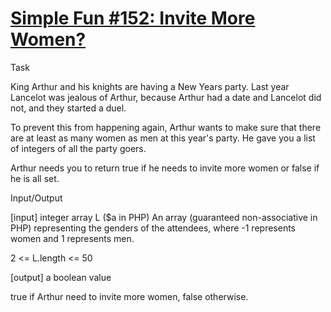 # [Simple Fun #152: Invite More Women?](https://www.codewars.com/kata/58acfe4ae0201e1708000075) #

Task

King Arthur and his knights are having a New Years party. Last year Lancelot was jealous of Arthur, because Arthur had a date and Lancelot did not, and they started a duel.

To prevent this from happening again, Arthur wants to make sure that there are at least as many women as men at this year's party. He gave you a list of integers of all the party goers.

Arthur needs you to return true if he needs to invite more women or false if he is all set.

Input/Output

[input] integer array L ($a in PHP)
An array (guaranteed non-associative in PHP) representing the genders of the attendees, where -1 represents women and 1 represents men.

2 <= L.length <= 50

[output] a boolean value

true if Arthur need to invite more women, false otherwise.
